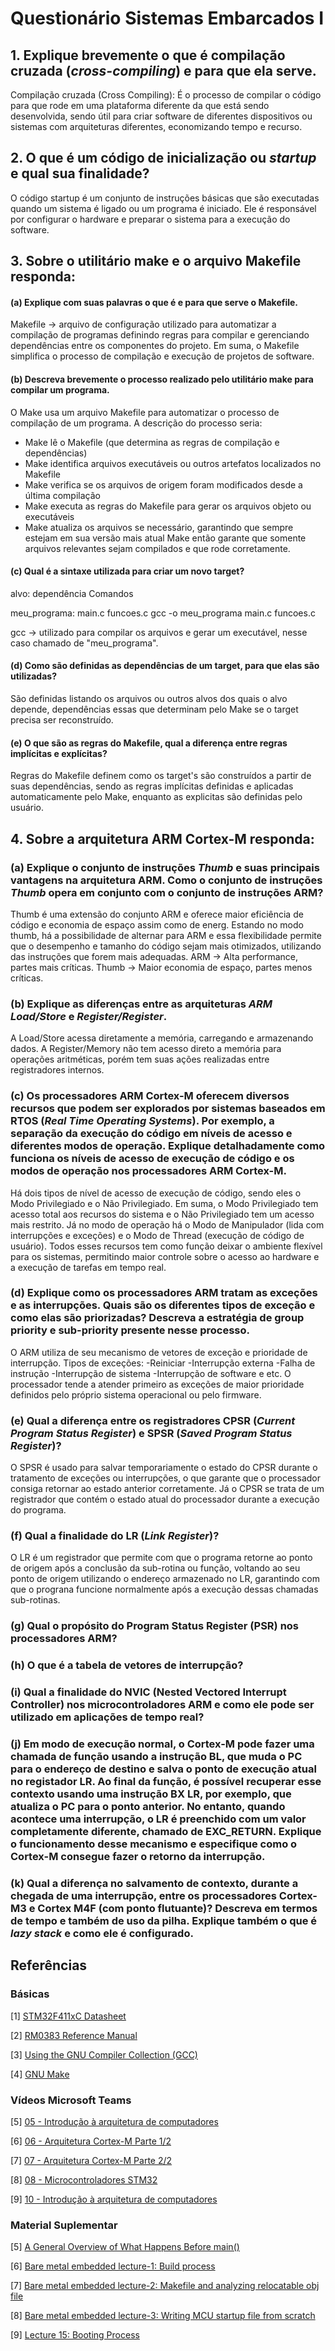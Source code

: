 # Questionário Sistemas Embarcados I

## 1. Explique brevemente o que é compilação cruzada (***cross-compiling***) e para que ela serve.
   Compilação cruzada (Cross Compiling): É o processo de compilar o código para que rode em uma plataforma diferente da que está sendo desenvolvida, sendo útil para criar software de diferentes dispositivos ou sistemas com arquiteturas diferentes, economizando tempo e recurso.
   
## 2. O que é um código de inicialização ou ***startup*** e qual sua finalidade?
   O código startup é um conjunto de instruções básicas que são executadas quando um sistema é ligado ou um programa é iniciado. Ele é responsável por configurar o hardware e preparar o sistema para a execução do software.
   
## 3. Sobre o utilitário **make** e o arquivo **Makefile responda**:
   
#### (a) Explique com suas palavras o que é e para que serve o **Makefile**.
   Makefile -> arquivo de configuração utilizado para automatizar a compilação de programas definindo regras para compilar e gerenciando dependências entre os componentes do projeto. Em suma, o Makefile simplifica o processo de compilação e execução de projetos de software.

#### (b) Descreva brevemente o processo realizado pelo utilitário **make** para compilar um programa.
   O Make usa um arquivo Makefile para automatizar o processo de compilação de um programa. A descrição do processo seria:
- Make lê o Makefile (que determina as regras de compilação e dependências)
- Make identifica arquivos executáveis ou outros artefatos localizados no Makefile
- Make verifica se os arquivos de origem foram modificados desde a última compilação
- Make executa as regras do Makefile para gerar os arquivos objeto ou executáveis
- Make atualiza os arquivos se necessário, garantindo que sempre estejam em sua versão mais atual
Make então garante que somente arquivos relevantes sejam compilados e que rode corretamente.

#### (c) Qual é a sintaxe utilizada para criar um novo **target**?
   alvo: dependência
       Comandos

meu_programa: main.c funcoes.c
gcc -o meu_programa main.c funcoes.c

gcc -> utilizado para compilar os arquivos e gerar um executável, nesse caso chamado de "meu_programa".

#### (d) Como são definidas as dependências de um **target**, para que elas são utilizadas?
   São definidas listando os arquivos ou outros alvos dos quais o alvo depende, dependências essas que determinam pelo Make se o target precisa ser reconstruído.

#### (e) O que são as regras do **Makefile**, qual a diferença entre regras implícitas e explícitas?
   Regras do Makefile definem como os target's são construídos a partir de suas dependências, sendo as regras implícitas definidas e aplicadas automaticamente pelo Make, enquanto as explicitas são definidas pelo usuário.

## 4. Sobre a arquitetura **ARM Cortex-M** responda:

### (a) Explique o conjunto de instruções ***Thumb*** e suas principais vantagens na arquitetura ARM. Como o conjunto de instruções ***Thumb*** opera em conjunto com o conjunto de instruções ARM?
   Thumb é uma extensão do conjunto ARM e oferece maior eficiência de código e economia de espaço assim como de energ. Estando no modo thumb, há a possibilidade de alternar para ARM e essa flexibilidade permite que o desempenho e tamanho do código sejam mais otimizados, utilizando das instruções que forem mais adequadas.
ARM -> Alta performance, partes mais críticas.
Thumb -> Maior economia de espaço, partes menos críticas.

### (b) Explique as diferenças entre as arquiteturas ***ARM Load/Store*** e ***Register/Register***.
   A Load/Store acessa diretamente a memória, carregando e armazenando dados.
   A Register/Memory não tem acesso direto a memória para operações aritméticas, porém tem suas ações realizadas entre registradores internos.

### (c) Os processadores **ARM Cortex-M** oferecem diversos recursos que podem ser explorados por sistemas baseados em **RTOS** (***Real Time Operating Systems***). Por exemplo, a separação da execução do código em níveis de acesso e diferentes modos de operação. Explique detalhadamente como funciona os níveis de acesso de execução de código e os modos de operação nos processadores **ARM Cortex-M**.
   Há dois tipos de nível de acesso de execução de código, sendo eles o Modo Privilegiado e o Não Privilegiado.
Em suma, o Modo Privilegiado tem acesso total aos recursos do sistema e o Não Privilegiado tem um acesso mais restrito.
Já no modo de operação há o Modo de Manipulador (lida com interrupções e exceções) e o Modo de Thread (execução de código de usuário). Todos esses recursos tem como função deixar o ambiente flexível para os sistemas, permitindo maior controle sobre o acesso ao hardware e a execução de tarefas em tempo real.

### (d) Explique como os processadores ARM tratam as exceções e as interrupções. Quais são os diferentes tipos de exceção e como elas são priorizadas? Descreva a estratégia de **group priority** e **sub-priority** presente nesse processo.
   O ARM utiliza de seu mecanismo de vetores de exceção e prioridade de interrupção.
Tipos de exceções: 
-Reiniciar
-Interrupção externa
-Falha de instrução
-Interrupção de sistema
-Interrupção de software
e etc.
O processador tende a atender primeiro as exceções de maior prioridade definidos pelo próprio sistema operacional ou pelo firmware.

### (e) Qual a diferença entre os registradores **CPSR** (***Current Program Status Register***) e **SPSR** (***Saved Program Status Register***)?
   O SPSR é usado para salvar temporariamente o estado do CPSR durante o tratamento de exceções ou interrupções, o que garante que o processador consiga retornar ao estado anterior corretamente. Já o CPSR se trata de um registrador que contém o estado atual do processador durante a execução do programa.

### (f) Qual a finalidade do **LR** (***Link Register***)?
   O LR é um registrador que permite com que o programa retorne ao ponto de origem após a conclusão da sub-rotina ou função, voltando ao seu ponto de origem utilizando o endereço armazenado no LR, garantindo com que o prograna funcione normalmente após a execução dessas chamadas sub-rotinas.

### (g) Qual o propósito do Program Status Register (PSR) nos processadores ARM?
   

### (h) O que é a tabela de vetores de interrupção?

### (i) Qual a finalidade do NVIC (**Nested Vectored Interrupt Controller**) nos microcontroladores ARM e como ele pode ser utilizado em aplicações de tempo real?

### (j) Em modo de execução normal, o Cortex-M pode fazer uma chamada de função usando a instrução **BL**, que muda o **PC** para o endereço de destino e salva o ponto de execução atual no registador **LR**. Ao final da função, é possível recuperar esse contexto usando uma instrução **BX LR**, por exemplo, que atualiza o **PC** para o ponto anterior. No entanto, quando acontece uma interrupção, o **LR** é preenchido com um valor completamente  diferente,  chamado  de  **EXC_RETURN**.  Explique  o  funcionamento  desse  mecanismo  e especifique como o **Cortex-M** consegue fazer o retorno da interrupção. 

### (k) Qual  a  diferença  no  salvamento  de  contexto,  durante  a  chegada  de  uma  interrupção,  entre  os processadores Cortex-M3 e Cortex M4F (com ponto flutuante)? Descreva em termos de tempo e também de uso da pilha. Explique também o que é ***lazy stack*** e como ele é configurado. 


## Referências

### Básicas

[1] [STM32F411xC Datasheet](https://www.st.com/resource/en/datasheet/stm32f411ce.pdf)

[2] [RM0383 Reference Manual](https://www.st.com/resource/en/reference_manual/rm0383-stm32f411xce-advanced-armbased-32bit-mcus-stmicroelectronics.pdf)

[3] [Using the GNU Compiler Collection (GCC)](https://gcc.gnu.org/onlinedocs/gcc/index.html)

[4] [GNU Make](https://www.gnu.org/software/make/manual/html_node/index.html)

### Vídeos Microsoft Teams

[5] [05 - Introdução à arquitetura de computadores](https://web.microsoftstream.com/embed/channel/f6b3a0de-e6f3-4652-b2d5-f1164032498a?app=microsoftteams&sort=undefined&l=pt-br#)

[6] [06 - Arquitetura Cortex-M Parte 1/2](https://web.microsoftstream.com/embed/channel/f6b3a0de-e6f3-4652-b2d5-f1164032498a?app=microsoftteams&sort=undefined&l=pt-br#)

[7] [07 - Arquitetura Cortex-M Parte 2/2](https://web.microsoftstream.com/embed/channel/f6b3a0de-e6f3-4652-b2d5-f1164032498a?app=microsoftteams&sort=undefined&l=pt-br#)

[8] [08 - Microcontroladores STM32](https://web.microsoftstream.com/embed/channel/f6b3a0de-e6f3-4652-b2d5-f1164032498a?app=microsoftteams&sort=undefined&l=pt-br#)

[9] [10 - Introdução à arquitetura de computadores](https://web.microsoftstream.com/embed/channel/f6b3a0de-e6f3-4652-b2d5-f1164032498a?app=microsoftteams&sort=undefined&l=pt-br#)

### Material Suplementar

[5] [A General Overview of What Happens Before main()](https://embeddedartistry.com/blog/2019/04/08/a-general-overview-of-what-happens-before-main/)
 
[6] [Bare metal embedded lecture-1: Build process](https://youtu.be/qWqlkCLmZoE?si=mn5yDnJYudQ1PpZH)
 
[7] [Bare metal embedded lecture-2: Makefile and analyzing relocatable obj file](https://youtu.be/Bsq6P1B8JqI?si=yuNLPj3JQ-2IT1yo)
 
[8] [Bare metal embedded lecture-3: Writing MCU startup file from scratch](https://youtu.be/2Hm8eEHsgls?si=c27MpZ47ApiMSwHR)
 
[9] [Lecture 15: Booting Process](https://youtu.be/3brOzLJmeek?si=MsHRUEJP8zofjwJQ)
